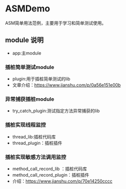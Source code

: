 # ASMDemo
ASM简单用法范例，主要用于学习和简单测试使用。

## module 说明
* app:主module

### 插桩简单测试module
* plugin:用于插桩简单测试的lib
* 文章介绍：https://www.jianshu.com/p/0a56e151e00b

### 异常捕获插桩module
* try_catch_plugin:测试指定方法异常捕获的lib

### 插桩实现线程监控
* thread_lib:插桩代码库
* thread_plugin：插桩插件

### 插桩实现敏感方法调用监控
* method_call_record_lib ：插桩代码库
* method_call_record_plugin：插桩插件
* 介绍：https://www.jianshu.com/p/70e14250cccc
